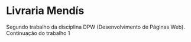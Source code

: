 # Livraria Mendís
Segundo trabalho da disciplina DPW (Desenvolvimento de Páginas Web).
Continuação do trabalho 1
